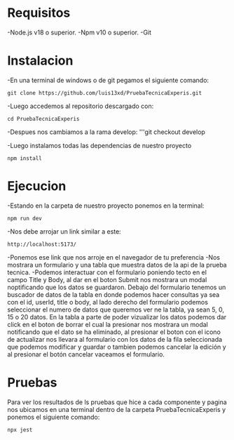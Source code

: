 # Requisitos
-Node.js v18 o superior.
-Npm v10 o superior.
-Git

# Instalacion
-En una terminal de windows o de git pegamos el siguiente comando:
```
git clone https://github.com/luis13xd/PruebaTecnicaExperis.git
```

-Luego accedemos al repositorio descargado con:
```
cd PruebaTecnicaExperis
```

-Despues nos cambiamos a la rama develop:
'''git checkout develop

-Luego instalamos todas las dependencias de nuestro proyecto
```
npm install
```

# Ejecucion
-Estando en la carpeta de nuestro proyecto ponemos en la terminal:
```
npm run dev
```

-Nos debe arrojar un link similar a este:
```
http://localhost:5173/
```


-Ponemos ese link que nos arroje en el navegador de tu preferencia
-Nos mostrara un formulario y una tabla que muestra datos de la api de la prueba tecnica.
-Podemos interactuar con el formulario poniendo tecto en el campo Title y Body, al dar en el boton Submit nos mostrara un modal noptificando que los datos se guardaron. Debajo del formulario tenemos un buscador de datos de la tabla en donde podemos hacer consultas ya sea con el id, userId, title o body, al lado derecho del formulario podemos seleccionar el numero de datos que queremos ver ne la tabla, ya sean 5, 0, 15 o 20 datos. En la tabla a parte de poder vizualizar los datos podemos dar click en el boton de borrar el cual la presionar nos mostrara un modal notificando que el dato se ha eliminado, al presionar el boton con el icono de actualizar nos llevara al formulario con los datos de la fila seleccionada que podemos modificar y guardar o tambien podemos cancelar la edición y al presionar el botón cancelar vaceamos el formulario.

# Pruebas
Para ver los resultados de ls pruebas que hice a cada componente y pagina nos ubicamos en una terminal dentro de la carpeta PruebaTecnicaExperis y ponemos el siguiente comando:
```
npx jest
```


